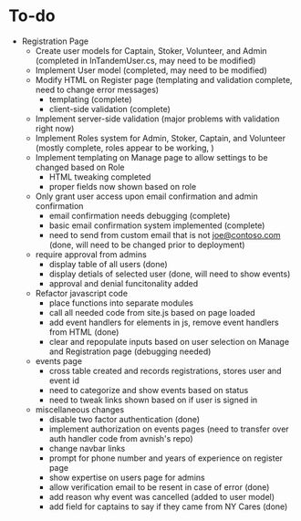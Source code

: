 # To-do

* Registration Page
  * Create user models for Captain, Stoker, Volunteer, and Admin (completed in InTandemUser.cs, may need to be modified)
  * Implement User model (completed, may need to be modified)
  * Modify HTML on Register page (templating and validation complete, need to change error messages)
    * templating (complete)
    * client-side validation (complete)
  * Implement server-side validation (major problems with validation right now)
  * Implement Roles system for Admin, Stoker, Captain, and Volunteer (mostly complete, roles appear to be working, )
  * Implement templating on Manage page to allow settings to be changed based on Role 
    * HTML tweaking completed 
    * proper fields now shown based on role
  * Only grant user access upon email confirmation and admin confirmation
    * email confirmation needs debugging (complete)
    * basic email confirmation system implemented (complete)
    * need to send from custom email that is not joe@contoso.com (done, will need to be changed prior to deployment)
  * require approval from admins 
    * display table of all users (done)
    * display detials of selected user (done, will need to show events)
    * approval and denial funcitonality added
  * Refactor javascript code
    * place functions into separate modules
    * call all needed code from site.js based on page loaded
    * add event handlers for elements in js, remove event handlers from HTML (done)
    * clear and repopulate inputs based on user selection on Manage and Registration page (debugging needed)
  * events page
    * cross table created and records registrations, stores user and event id
    * need to categorize and show events based on status
    * need to tweak links shown based on if user is signed in
  * miscellaneous changes
    * disable two factor authentication (done)
    * implement authorization on events pages (need to transfer over auth handler code from avnish's repo)
    * change navbar links
    * prompt for phone number and years of experience on register page 
    * show expertise on users page for admins
    * allow verification email to be resent in case of error (done)
    * add reason why event was cancelled (added to user model)
    * add field for captains to say if they came from NY Cares (done)
